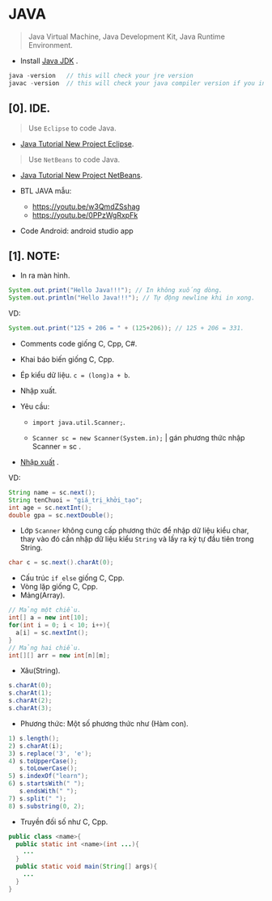 # JAVA
> Java Virtual Machine, Java Development Kit, Java Runtime Environment.
- Install [Java JDK](https://www.oracle.com/java/technologies/downloads/) .
```c
java -version   // this will check your jre version
javac -version  // this will check your java compiler version if you installed
```

## [0]. IDE.
> Use `Eclipse` to code Java. 
- [Java Tutorial New Project Eclipse](https://www.youtube.com/watch?v=uksb46znL58). 

> Use `NetBeans` to code Java.
- [Java Tutorial New Project NetBeans](https://www3.ntu.edu.sg/home/ehchua/programming/howto/netbeans_howto.html). 

- BTL JAVA mẫu:
  * https://youtu.be/w3QmdZSshag
  * https://youtu.be/0PPzWgRxpFk

- Code Android: android studio app

## [1]. NOTE:
- In ra màn hình.

```java
System.out.print("Hello Java!!!"); // In không xuống dòng.
System.out.println("Hello Java!!!"); // Tự động newline khi in xong.
```
VD:

```java
System.out.print("125 + 206 = " + (125+206)); // 125 + 206 = 331.
```

- Comments code giống C, Cpp, C#.
- Khai báo biến giống C, Cpp.
- Ép kiểu dữ liệu. `c = (long)a + b`.
- Nhập xuất.

- Yêu cầu: 
  * `import java.util.Scanner;`.

  * `Scanner sc = new Scanner(System.in);` | gán phương thức nhập Scanner = sc .

- [Nhập xuất](https://loda.me/articles/jav4-nhap-xuat-du-lieu-trong-java) .

VD:

```java
String name = sc.next();
String tenChuoi = "giá_trị_khởi_tạo";
int age = sc.nextInt();
double gpa = sc.nextDouble();
```

- Lớp `Scanner` không cung cấp phương thức để nhập dữ liệu kiểu char, thay vào đó cần nhập dữ liệu kiểu `String` và lấy ra ký tự đầu tiên trong String.

```java
char c = sc.next().charAt(0);
```

- Cấu trúc `if else` giống C, Cpp.
- Vòng lặp giống C, Cpp.
- Mảng(Array).

```java
// Mảng một chiều.
int[] a = new int[10];
for(int i = 0; i < 10; i++){
  a[i] = sc.nextInt();
}
// Mảng hai chiều.
int[][] arr = new int[n][m];
```

- Xâu(String).

```java
s.charAt(0);
s.charAt(1);
s.charAt(2);
s.charAt(3);
```

- Phương thức: Một số phương thức như (Hàm con).

```java
1) s.length();
2) s.charAt(i);
3) s.replace('3', 'e');
4) s.toUpperCase();
   s.toLowerCase();
5) s.indexOf("learn");
6) s.startsWith(" ");
   s.endsWith(" ");
7) s.split(" ");
8) s.substring(0, 2);
```

- Truyền đối số như C, Cpp.

```java
public class <name>{
  public static int <name>(int ...){
    ...
  }
  public static void main(String[] args){
    ...
  }
}
```

